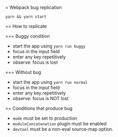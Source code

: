 = Webpack bug replication

```
yarn && yarn start
```

== How to replicate

=== Buggy condition

- start the app using `yarn run buggy`
- focus in the input field
- enter any key repetitively
- observe: focus is lost

=== Without bug

- start the app using `yarn run normal`
- focus in the input field
- enter any key repetitively
- observe: focus is NOT lost

== Conditions that produce bug

- `mode` must be set to production
- `moduleConcatenation` plugin must be enabled
- `devtool` must be a non-eval source-map option.

